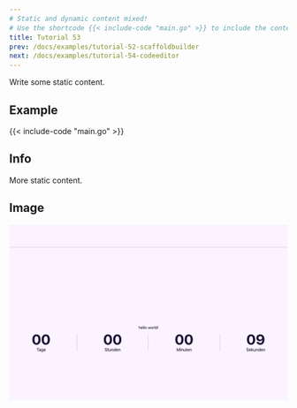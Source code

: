 ```yaml
---
# Static and dynamic content mixed!
# Use the shortcode {{< include-code "main.go" >}} to include the content of the file as a go-code block.
title: Tutorial 53
prev: /docs/examples/tutorial-52-scaffoldbuilder
next: /docs/examples/tutorial-54-codeeditor
---
```


Write some static content.

## Example
{{< include-code "main.go" >}}

## Info
More static content.

## Image
![](screenshot-01.png)
